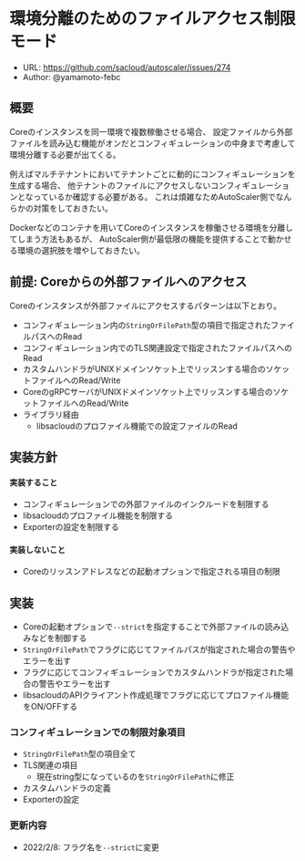 # 環境分離のためのファイルアクセス制限モード

- URL: https://github.com/sacloud/autoscaler/issues/274
- Author: @yamamoto-febc

## 概要

Coreのインスタンスを同一環境で複数稼働させる場合、
設定ファイルから外部ファイルを読み込む機能がオンだとコンフィギュレーションの中身まで考慮して環境分離する必要が出てくる。

例えばマルチテナントにおいてテナントごとに動的にコンフィギュレーションを生成する場合、
他テナントのファイルにアクセスしないコンフィギュレーションとなっているか確認する必要がある。
これは煩雑なためAutoScaler側でなんらかの対策をしておきたい。

Dockerなどのコンテナを用いてCoreのインスタンスを稼働させる環境を分離してしまう方法もあるが、
AutoScaler側が最低限の機能を提供することで動かせる環境の選択肢を増やしておきたい。

## 前提: Coreからの外部ファイルへのアクセス

Coreのインスタンスが外部ファイルにアクセスするパターンは以下とおり。

- コンフィギュレーション内の`StringOrFilePath`型の項目で指定されたファイルパスへのRead
- コンフィギュレーション内でのTLS関連設定で指定されたファイルパスへのRead
- カスタムハンドラがUNIXドメインソケット上でリッスンする場合のソケットファイルへのRead/Write
- CoreのgRPCサーバがUNIXドメインソケット上でリッスンする場合のソケットファイルへのRead/Write
- ライブラリ経由
  - libsacloudのプロファイル機能での設定ファイルのRead

## 実装方針

#### 実装すること

- コンフィギュレーションでの外部ファイルのインクルードを制限する
- libsacloudのプロファイル機能を制限する
- Exporterの設定を制限する

#### 実装しないこと

- Coreのリッスンアドレスなどの起動オプションで指定される項目の制限

## 実装

- Coreの起動オプションで`--strict`を指定することで外部ファイルの読み込みなどを制御する
- `StringOrFilePath`でフラグに応じてファイルパスが指定された場合の警告やエラーを出す
- フラグに応じてコンフィギュレーションでカスタムハンドラが指定された場合の警告やエラーを出す
- libsacloudのAPIクライアント作成処理でフラグに応じてプロファイル機能をON/OFFする

### コンフィギュレーションでの制限対象項目

- `StringOrFilePath`型の項目全て
- TLS関連の項目
  - 現在string型になっているのを`StringOrFilePath`に修正
- カスタムハンドラの定義
- Exporterの設定

### 更新内容

- 2022/2/8: フラグ名を`--strict`に変更